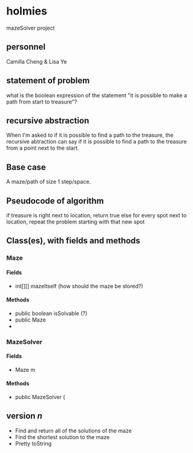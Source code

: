 # holmies
mazeSolver project

## personnel
Camilla Cheng & Lisa Ye

## statement of problem
what is the boolean expression of the statement
  "it is possible to make a path from start to treasure"?

## recursive abstraction
When I'm asked to 
  if it is possible to find a path to the treasure,
the recursive abtraction can say
  if it is possible to find a path to the treasure from a point next to the start.

## Base case
A maze/path of size 1 step/space.

## Pseudocode of algorithm
if treasure is right next to location, return true
else for every spot next to location,
repeat the problem starting with that new spot


## Class(es), with fields and methods
### Maze
#### Fields
- int[][] mazeItself (how should the maze be stored?)

#### Methods
- public boolean isSolvable (?)
- public Maze
- 

### MazeSolver
#### Fields
- Maze m

#### Methods
- public MazeSolver (

## version *n*
- Find and return all of the solutions of the maze
- Find the shortest solution to the maze
- Pretty toString
